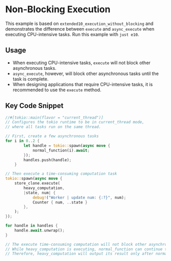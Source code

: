 # Non-Blocking Execution

This example is based on `extended10_execution_without_blocking` and demonstrates the difference between `execute` and `async_execute` when executing CPU-intensive tasks. Run this example with `just e10`.

## Usage

- When executing CPU-intensive tasks, `execute` will not block other asynchronous tasks.
- `async_execute`, however, will block other asynchronous tasks until the task is complete.
- When designing applications that require CPU-intensive tasks, it is recommended to use the `execute` method.

## Key Code Snippet

```rust
//#[tokio::main(flavor = "current_thread")]
// Configures the tokio runtime to be in current_thread mode,
// where all tasks run on the same thread.

// First, create a few asynchronous tasks
for i in 0..2 {
        let handle = tokio::spawn(async move {
            normal_function(i).await;
        });
        handles.push(handle);
    }

// Then execute a time-consuming computation task
tokio::spawn(async move {
    store_clone.execute(
        heavy_computation,
        |state, num| {
            debug!("Worker | update num: {:?}", num);
            Counter { num, ..state }
        },
    );
});

for handle in handles {
    handle.await.unwrap();
}

// The execute time-consuming computation will not block other asynchronous tasks.
// While heavy_computation is executing, normal_function can continue to run.
// Therefore, heavy_computation will output its result only after normal_function has completed.
```
